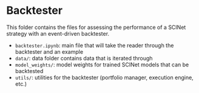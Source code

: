 # Backtester

This folder contains the files for assessing the performance of a SCINet strategy with an event-driven backtester.

- `backtester.ipynb`: main file that will take the reader through the backtester and an example
- `data/`: data folder contains data that is iterated through
- `model_weights/`: model weights for trained SCINet models that can be backtested
- `utils/`: utilities for the backtester (portfolio manager, execution engine, etc.)